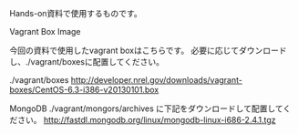 Hands-on資料で使用するものです。

Vagrant Box Image

  今回の資料で使用したvagrant boxはこちらです。
  必要に応じてダウンロードし、./vagrant/boxesに配置してください。

  ./vagrant/boxes
    http://developer.nrel.gov/downloads/vagrant-boxes/CentOS-6.3-i386-v20130101.box

MongoDB
  ./vagrant/mongors/archives に下記をダウンロードして配置してください。
    http://fastdl.mongodb.org/linux/mongodb-linux-i686-2.4.1.tgz
